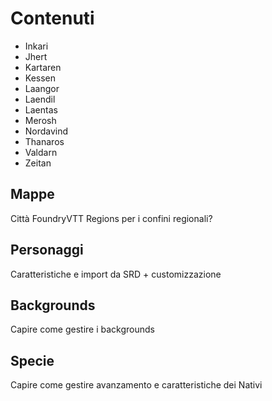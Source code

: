# Contenuti

- Inkari
- Jhert
- Kartaren
- Kessen
- Laangor
- Laendil
- Laentas
- Merosh
- Nordavind
- Thanaros
- Valdarn
- Zeitan

## Mappe

Città
FoundryVTT Regions per i confini regionali?

## Personaggi

Caratteristiche e import da SRD + customizzazione

## Backgrounds

Capire come gestire i backgrounds

## Specie

Capire come gestire avanzamento e caratteristiche dei Nativi
